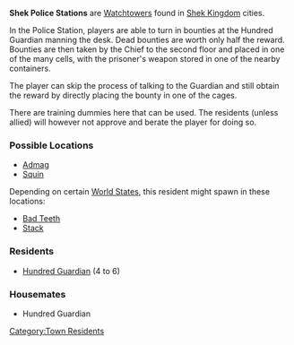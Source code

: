 **Shek Police Stations** are [Watchtowers](Watchtower.md "wikilink") found
in [Shek Kingdom](03%20-%20Projects%20&%20Wikis/Kenshi/Kenshi%20Wiki/Kenshi%20Wiki%20Template/Shek_Kingdom.md "wikilink") cities.

In the Police Station, players are able to turn in bounties at the
Hundred Guardian manning the desk. Dead bounties are worth only half the
reward. Bounties are then taken by the Chief to the second floor and
placed in one of the many cells, with the prisoner's weapon stored in
one of the nearby containers.

The player can skip the process of talking to the Guardian and still
obtain the reward by directly placing the bounty in one of the cages.

There are training dummies here that can be used. The residents (unless
allied) will however not approve and berate the player for doing so.

### Possible Locations

- [Admag](Admag.md "wikilink")
- [Squin](Squin.md "wikilink")

Depending on certain [World States](World_States.md "wikilink"), this
resident might spawn in these locations:

- [Bad Teeth](Bad_Teeth.md "wikilink")
- [Stack](Stack.md "wikilink")

### Residents

- [Hundred Guardian](Hundred_Guardian.md "wikilink") (4 to 6)

### Housemates

- Hundred Guardian

[Category:Town Residents](Category:Town_Residents "wikilink")